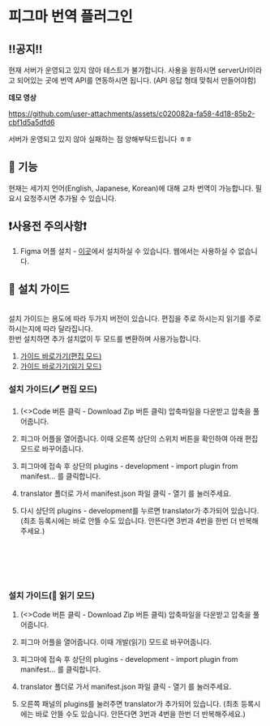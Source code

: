 
# 피그마 번역 플러그인

## ‼️공지‼️
현재 서버가 운영되고 있지 않아 테스트가 불가합니다. 사용을 원하시면 serverUrl이라고 되어있는 곳에 번역 API를 연동하시면 됩니다. (API 응답 형태 맞춰서 만들어야함)

**데모 영상**

https://github.com/user-attachments/assets/c020082a-fa58-4d18-85b2-cbf1d5a5dfd6

서버가 운영되고 있지 않아 실패하는 점 양해부탁드립니다 ㅎㅎ

## 📍 기능
현재는 세가지 언어(English, Japanese, Korean)에 대해 교차 번역이 가능합니다. 필요시 요청주시면 추가될 수 있습니다.

## ❗️사용전 주의사항❗️
1. Figma 어플 설치 - [이곳](https://www.figma.com/downloads/)에서 설치하실 수 있습니다. 웹에서는 사용하실 수 없습니다.

## 📜 설치 가이드

<br />설치 가이드는 용도에 따라 두가지 버전이 있습니다. 편집을 주로 하시는지 읽기를 주로 하시는지에 따라 달라집니다.
<br /> 한번 설치하면 추가 설치없이 두 모드를 변환하며 사용가능합니다.


1. [가이드 바로가기(편집 모드)](#edit-mode)
2. [가이드 바로가기(읽기 모드)](#read-mode)


<div id='edit-mode'/>
   
### 설치 가이드(🖊 편집 모드)
1. (<>Code 버튼 클릭 - Download Zip 버튼 클릭) 압축파일을 다운받고 압축을 풀어줍니다.

2. 피그마 어플을 열어줍니다. 이때 오른쪽 상단의 스위치 버튼을 확인하여 아래 편집 모드로 바꾸어줍니다.

3. 피그마에 접속 후 상단의 plugins - development - import plugin from manifest… 를 클릭합니다.

4. translator 폴더로 가서 manifest.json 파일 클릭 - 열기 를 눌러주세요.

5. 다시 상단의 plugins - development를 누르면 translator가 추가되어 있습니다. (최초 등록시에는 바로 안뜰 수도 있습니다. 안뜬다면 3번과 4번을 한번 더 반복해주세요.)

<br/><br/><br/><br/>

<div id='read-mode'/>
  
### 설치 가이드(👀 읽기 모드)
1. (<>Code 버튼 클릭 - Download Zip 버튼 클릭) 압축파일을 다운받고 압축을 풀어줍니다.

2. 피그마 어플을 열어줍니다. 이때 개발(읽기) 모드로 바꾸어줍니다.

3. 피그마에 접속 후 상단의 plugins - development - import plugin from manifest… 를 클릭합니다.

4. translator 폴더로 가서 manifest.json 파일 클릭 - 열기 를 눌러주세요.

5. 오른쪽 패널의 plugins를 눌러주면 translator가 추가되어 있습니다. (최초 등록시에는 바로 안뜰 수도 있습니다. 안뜬다면 3번과 4번을 한번 더 반복해주세요.)




